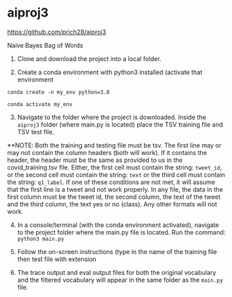# aiproj3
https://github.com/prich28/aiproj3

Naive Bayes Bag of Words

1. Clone and download the project into a local folder.

2. Create a conda environment with python3 installed (activate that environment

  `conda create -n my_env python=3.8`
  
  `conda activate my_env`
  
3. Navigate to the folder where the project is downloaded. Inside the `aiproj3` folder (where main.py is located) place the TSV training file and TSV test file.

**NOTE: Both the training and testing file must be tsv. The first line may or may not contain the column headers (both will work). If it contains the header, the header must be the same as provided to us in the covid_training.tsv file. Either, the first cell must contain the string: `tweet_id`, or the second cell must contain the string: `text` or the third cell must contain the string: `q1_label`. If one of these conditions are not met, it will assume that the first line is a tweet and not work properly. In any file, the data in the first column must be the tweet id, the second column, the text of the tweet and the third column, the text yes or no (class). Any other formats will not work.

4. In a console/terminal (with the conda environment activated), navigate to the project folder where the main.py file is located. Run the command:
 `python3 main.py`
 
5. Follow the on-screen instructions (type in the name of the training file then test file with extension

6. The trace output and eval output files for both the original vocabulary and the filtered vocabulary will appear in the same folder as the `main.py` file.
